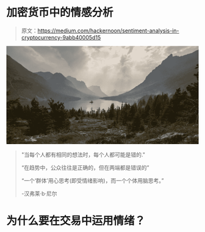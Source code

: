 # 加密货币中的情感分析

> 原文：<https://medium.com/hackernoon/sentiment-analysis-in-cryptocurrency-9abb40005d15>

![](img/c3f54eefd449d8ce8e4754ee9a65496a.png)

> "当每个人都有相同的想法时，每个人都可能是错的."
> 
> “在趋势中，公众往往是正确的，但在两端都是错误的”
> 
> “一个‘群体’用心思考(即受情绪影响)，而一个个体用脑思考。”
> 
> -汉弗莱·b·尼尔

# 为什么要在交易中运用情绪？